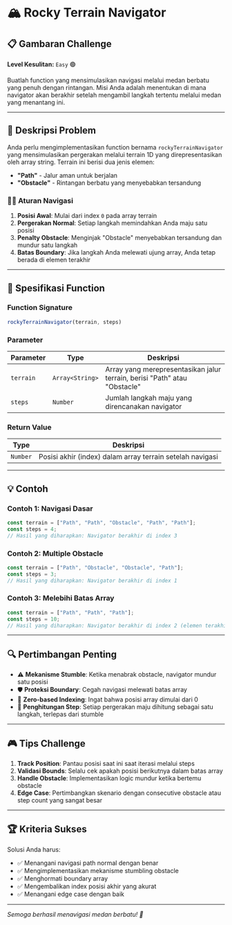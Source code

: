 # 🏔️ Rocky Terrain Navigator

## 📋 Gambaran Challenge

**Level Kesulitan:** `Easy` 🟢

Buatlah function yang mensimulasikan navigasi melalui medan berbatu yang penuh dengan rintangan. Misi Anda adalah menentukan di mana navigator akan berakhir setelah mengambil langkah tertentu melalui medan yang menantang ini.

---

## 🎯 Deskripsi Problem

Anda perlu mengimplementasikan function bernama `rockyTerrainNavigator` yang mensimulasikan pergerakan melalui terrain 1D yang direpresentasikan oleh array string. Terrain ini berisi dua jenis elemen:

- **"Path"** - Jalur aman untuk berjalan
- **"Obstacle"** - Rintangan berbatu yang menyebabkan tersandung

### 🚶‍♂️ Aturan Navigasi

1. **Posisi Awal**: Mulai dari index `0` pada array terrain
2. **Pergerakan Normal**: Setiap langkah memindahkan Anda maju satu posisi
3. **Penalty Obstacle**: Menginjak "Obstacle" menyebabkan tersandung dan mundur satu langkah
4. **Batas Boundary**: Jika langkah Anda melewati ujung array, Anda tetap berada di elemen terakhir

---

## 📝 Spesifikasi Function

### Function Signature
```javascript
rockyTerrainNavigator(terrain, steps)
```

### Parameter

| Parameter | Type | Deskripsi |
|-----------|------|-----------|
| `terrain` | `Array<String>` | Array yang merepresentasikan jalur terrain, berisi "Path" atau "Obstacle" |
| `steps` | `Number` | Jumlah langkah maju yang direncanakan navigator |

### Return Value

| Type | Deskripsi |
|------|-----------|
| `Number` | Posisi akhir (index) dalam array terrain setelah navigasi |

---

## 💡 Contoh

### Contoh 1: Navigasi Dasar
```javascript
const terrain = ["Path", "Path", "Obstacle", "Path", "Path"];
const steps = 4;
// Hasil yang diharapkan: Navigator berakhir di index 3
```

### Contoh 2: Multiple Obstacle
```javascript
const terrain = ["Path", "Obstacle", "Obstacle", "Path"];
const steps = 3;
// Hasil yang diharapkan: Navigator berakhir di index 1
```

### Contoh 3: Melebihi Batas Array
```javascript
const terrain = ["Path", "Path", "Path"];
const steps = 10;
// Hasil yang diharapkan: Navigator berakhir di index 2 (elemen terakhir)
```

---

## 🔍 Pertimbangan Penting

- ⚠️ **Mekanisme Stumble**: Ketika menabrak obstacle, navigator mundur satu posisi
- 🛡️ **Proteksi Boundary**: Cegah navigasi melewati batas array
- 🎯 **Zero-based Indexing**: Ingat bahwa posisi array dimulai dari 0
- 🔄 **Penghitungan Step**: Setiap pergerakan maju dihitung sebagai satu langkah, terlepas dari stumble

---

## 🎮 Tips Challenge

1. **Track Position**: Pantau posisi saat ini saat iterasi melalui steps
2. **Validasi Bounds**: Selalu cek apakah posisi berikutnya dalam batas array
3. **Handle Obstacle**: Implementasikan logic mundur ketika bertemu obstacle
4. **Edge Case**: Pertimbangkan skenario dengan consecutive obstacle atau step count yang sangat besar

---

## 🏆 Kriteria Sukses

Solusi Anda harus:
- ✅ Menangani navigasi path normal dengan benar
- ✅ Mengimplementasikan mekanisme stumbling obstacle
- ✅ Menghormati boundary array
- ✅ Mengembalikan index posisi akhir yang akurat
- ✅ Menangani edge case dengan baik

---

*Semoga berhasil menavigasi medan berbatu! 🗻*
